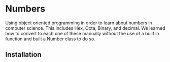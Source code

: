 # Numbers
Using object oriented programming in order to learn about numbers in computer science. This includes Hex, Octa, Binary, and decimal. We learned how to convert to each one of these manually without the use of a built in function and built a Number class to do so. 
## Installation
